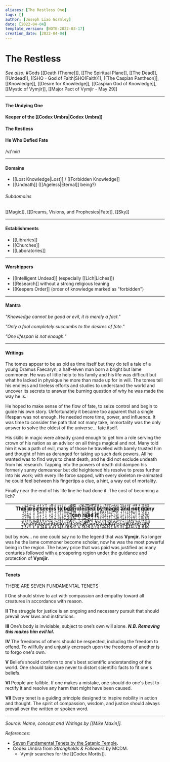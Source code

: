 ```yaml
---
aliases: [The Restless One]
tags: []
author: [Joseph Liao Gormley]
date: [2022-04-04]
template_version: [NOTE-2022-03-17]
creation_date: [2022-04-04]
---
```

# The Restless
*See also:* #Gods [[Death (Theme)]], [[The Spiritual Plane]], [[The Dead]], [[Undead]], [[SHO - God of Faith|SHO(Faith)]], [[The Caspian Pantheon]], [[Knowledge]], [[Desire for Knowledge]], [[Caspian God of Knowledge]], [[Mystic of Vymjir]], [[Major Pact of Vymjir - May 29]]
___
#### The Undying One
#### Keeper of the [[Codex Umbra|Codex Umbra]]
#### The Restless
#### He Who Defied Fate
/vɪ'mir/
___
#### Domains
- [[Lost Knowledge|Lost]] / [[Forbidden Knowledge]]
- [[Undeath]] ([[Ageless|Eternal]] being?)

###### Subdomains
[[Magic]], [[Dreams, Visions, and Prophesies|Fate]], [[Sky]]

___
#### Establishments
- [[Libraries]]
- [[Churches]]
- [[Laboratories]]

___
#### Worshippers
- [[Intelligent Undead]] (especially [[Lich|Liches]])
- [[Research]] without a strong religious leaning
- [[Keepers Order]] (order of knowledge marked as "forbidden")

___
#### Mantra
*"Knowledge cannot be good or evil, it is merely a fact."*

*"Only a fool completely succumbs to the desires of fate."*

*"One lifespan is not enough."*

___
#### Writings
<!--Many told him it was a path of evil, many of those he travelled with barely trusted him and thought of him as deranged for taking up such dark powers. All he wanted was to find ways to cheat death, and he did not exclude undeath from his research.

Tapping into the powers of death did dampen his formerly sunny demeanour but heightened his resolve to press further into his work; with every life force sapped, with every skeleton re-animated he could feel between his fingertips a clue, a hint, a way out of mortality.

___-->
The tomes appear to be as old as time itself but they do tell a tale of a young Dramus Faecaryn, a half-elven man born a bright but lame commoner. He was of little help to his family and his life was difficult but what he lacked in physique he more than made up for in will. The tomes tell his endless and tireless efforts and studies to understand the world and uncover its secrets to answer the burning question of why he was made the way he is.

He hoped to make sense of the flow of fate, to seize control and begin to guide his own story. Unfortunately it became too apparent that a single lifespan was not enough. He needed more time, power, and influence. It was time to consider the path that not many take, immortality was the only answer to solve the oldest of the universe... fate itself.

His skills in magic were already grand enough to get him a role serving the crown of his nation as an advisor on all things magical and not. Many told him it was a path of evil, many of those he travelled with barely trusted him and thought of him as deranged for taking up such dark powers. All he wanted was to find ways to cheat death, and he did not exclude undeath from his research. Tapping into the powers of death did dampen his formerly sunny demeanour but did heightened his resolve to press further into his work; with every life force sapped, with every skeleton re-animated he could feel between his fingertips a clue, a hint, a way out of mortality.

Finally near the end of his life line he had done it. The cost of becoming a lich? <!--XXXXXXXXXXXXXXXXXXXXXXXXXXXXXXXXXXXXXX-->

|     |                                                                                                                                                                                                                                                                                                                                                                                                                                                                                                                                                                                                                                                                                                                                                                                                                                                                                                                                                                                                                                                                                                                                                                                                                This area seems to be protected by magic and not many can read it                                                                                                                                                                                                                                                                                                                                                                                                                                                                                                                                                                                                                                                                                                                                                                                                                                                                                                                                                                                                                                                                                                                                                                                                                |     |
| --- |:-----------------------------------------------------------------------------------------------------------------------------------------------------------------------------------------------------------------------------------------------------------------------------------------------------------------------------------------------------------------------------------------------------------------------------------------------------------------------------------------------------------------------------------------------------------------------------------------------------------------------------------------------------------------------------------------------------------------------------------------------------------------------------------------------------------------------------------------------------------------------------------------------------------------------------------------------------------------------------------------------------------------------------------------------------------------------------------------------------------------------------------------------------------------------------------------------------------------------------------------------------------------------------------------------------------------------------------------------------------------------------------------------------------------------------------------------------------------------------------------------------------------------------------------------------------------------------------------------------------------------------------------------------------------------------------------------------------------------------------------------------------------------------------------------------------------------------------------------------------------------------------------------------------------------------------------------------------------------------------------------------------------------------------------------------------------------------------------------------------------------------------------------------------------------------------------------------------------------------------------------------------------------------------------------------------------------------------------------------------------------------------------------------------------------------------------------------------------------------------------------:| --- |
|     |                                                                                                                                                                                                             ⅃̴̨̨̛̪͇̘̟̤͉̮̥͎͔͙͎͓̂͂̀̽̌̍͂̉̽̂̑̅̕͘͜͝͝o̵̡̢̡̧͎̹̩̟͖͈̖̤̲̼̟͍̓̓̋́̿̍̈́͌̅̐̒́̈́̒͘̕͜ɿ̴̢̘̬̘͇̱͙͍͇̻̞͇̣̲͉͖͑̓͐̿̅̉̽̔͒͂̍̓̒̄̆̒͊͜ͅǝ̵̢̛̛͎̦̰̩̝̱͉̜̪̰̣̟̭͖̾̊̅͌̏̉̐͗͒̃̎̑̌̕͘͠m̸̨̢̝̫̞̙̮͉͉͙̭̼̞͈̪̖̦͌̆̒̎̓͒͒̔͌́̿͛́͗͊̕̚ ̵̢̢̹̺̫̮̥͇͎̱͖̲͙̻̿́̆̃̋̇̍́̉́̇̕̚͘͜͜͠͠i̶̧̧̼͕̘̙̮̗̰͎͔̟̲̬̻̓̃̒̓̇͗̾̏́͗̌̏̃̉̑̄̕͜q̵̛̗͇͙̜̬̜̤͇̩̮͖͈͉̤̣̯̓͛̽̽͒͐̿͗̈́͋̔̾̾̍̂́͝ͅƨ̸̨̼̝͓̖̹͙̟͇̖̱̜͕͙̉͂̋̓̇̔̔̑͊̎̀͐̀̽͆́͠ͅͅυ̶̫͇̭̪̠͍̗̥̫͖̩̞̜̹͈̖̅̐̈́͋͗̍̒̈́́̓͗̌͂̚̚̚͝m̸̡̫͈̰̼̜̩̺̗̯͎̼̩̪̲͍͐̄͆̈́̀̎̒̿̄̂̄͑̒̚̕̕͠ ̶̡̬̰͉̰̼̼̣͔̝͖̙͙̝̻̮̏̾͑̊͊́̈́̒̓̈́̌̿̈͆͊͜͠ͅb̸̨̡̛̩͕̥̯͈͖̜̱̝̳̹̺̰̙̳̩͂̍̅̈́̃͑͋̇̔̀̀͌̇͗͌͝͝ó̴̢̡͓͙̮͕̮̜̱̜̺̟̙̥̰́̓͑̇̾́̂̔̉̆̌̊̀̉͘͝ͅͅͅl̴̨̛̰̮̮̟̣̜̗̟̻̦̼̪̰̮̭̀͛̊͂̈̈́̽̅̒̌̾́̃̓͑̚͠o̶̡̨̠̜̫̰̹̙̳̞̹͚̜̯̻̊͗̒͊͛͗̈́͗̾̋̄̔́̌͛͜͝͝͝ͅͅɿ̴̧̳̩͈̳͈̼̻̹͕̠͕̠̯̰̘̈́̀͒̿̐͛͌̀̐͑͗̒̿̋͜͝͝ͅ ̸̢̘̮̗͈̯͙̹̤̣̣̤̲̻͖̙̽͛͆̾́̓̊̎͛́͆͘͝͝͠͠ͅƨ̴̧̛̛̠͈̳̣̻͔͍̖̣͉̞͓̮̻̺̀̑̏͛̀͂́̈̈́͋͠͝͝ͅi̴̡̦̠͖̺͓̭͈̩̪̤͇̫̱̝̙͙̝͂͒̄̀͐͒̅͂̿͌͒̌̐̎̅̚̚Ɉ̴̨̨͈̯̹͕͇̙̮̰̳̞̠̯͂̏̄̑̊̉͋͐̇̀̒̌́̓͑͜͝ͅ ̵̡̢̯̯̭͍̟̰̱̹͕͔̺͕̬͓̆͗̈́̒̋͐́̀̃̀̆̋͊̄́̀̒͠ɒ̴̡̨̢̮̠̻̫̤̳̗̲̰̪̘̰͎͇͙̇̀̂͌̿̓̊͌̈́̂͋̑̐͂̕͘m̴̨͚̘͚̪͈̙̲̩̲̹̟̻̳͇̪̤̆͗̎̾̽͗̏̀́̉̽̆͐̚͘͜͝͝ǝ̸̨̡̨̤͖̟̗͍̲̠̺͚͕͔̏͛͌̂̓͗̅͐̾̂͂̍͊͊͘͘͜ͅɈ̸̢̛̭̺̯̜͚̘̜͈̠͈̮̹̪͊̿́̅͐́̈́̏̓͛͋́̕̚͝ͅͅ,̸̧̨̧̛̗̲̱͉̯̪̮̺̞̩̲͈̥̹͂́͒̿͋̿͐̔̈́̋̎̋́̀́͊͝ͅ ̶̢̧̰̼̬̗͕̲̲̜͚͚̪̭̮͚̊͒̔̈́̔͋͒͐̂̐͑̅́̄̒̚͝ɔ̷̢̡̘̭͈̟͙̝̙̳̣̰͓̦̭̒͆͆͛͒̀̍̀̈́̂͂͋̚͠͝͠ͅo̵̫̲̺̭̱͍̰̝̙̯̘̻͙͕̟̳͑̎̆͗̒͌̽̑͑͑́͂͂͛͝͝ͅn̵̛̛̛̲̘̦̭̯̤͓͍͖̘̥̩̰͚̺̉͗͊͐͒̈̇͂̐̎̀͗͋̚͜͠ƨ̴̛̥̱̘͙̩̲̪̼̘̱̺̲̜̙̊̀̀́̌͂͒͌̈͒̉̂̑͛̑̕͝ͅͅͅǝ̶̧̡̛̦̯̤̜͚̺͍̥̝̙̮̺̀̓̈̊̋̈́̏͊̎̔̏̅̆͑͒͂͘͜ɔ̵̨̲͇͙̯̥͕̭͈̟͖̼̘̬̀̃̀͑̋͋̌͆̄̌̋͐̾̇̚͘ͅɈ̶̳̜̝̱̤̗̗̳͙̺̜̗̠̠̻̮̊̈́̿̊̍̓͗͐̎͆̈́͊̉͑͆̍ǝ̷̢̛̥̘͉͚̰͎̪̭̼͕͚͇̻̈́̈́̎̒̂͛̉̊̍̍̃̎͂͘͜͠͠Ɉ̶̛̛͎̼̜͕̮̲̜̳̩̰͉̦̖̼̳̻̮͆̈́̊͊́̿́̃̑̆͛͒͘̕ῦ̶̨̦̰͓̣̼̪̫̣̫̣͎̹̱̝̜̓̒̇̀̅̀̒̈́͗̍̔͘̕͝ɿ̸̡̢̧̡̧̭̗̣̱̪̦̣̠̠̣̟͋͐̈́͒͗̀̿̑̾̏̀̓͆̔̂͘͘͝ͅͅ ̷̡̢̧̡̧̧̙̬͉̯̪̬͍̭̲̩͙̆̽͐̏͒͒̈̉͆̂̔̈́͒̈́͜͠͠ɒ̷̢̧͉̘͎̫͙̰̱͙̬͖͍͓̻̺͉̔̊̿̌̾̏̀̈́̓͆̐̾͊̽̑̒̚ͅb̵̝̝̣̝͙͚͙̝̗̣̘̱̗̘̦͚̩̑̈́͂͋̀͗̐̉͊̿̍͆̋͝͝͝͠i̵̢̨̧̗̮̮͚̲͈̳͔̣͎͙̼̭͂̅̋́̀̆̓͗͐̈́̓̑̆̀͂͝͠q̸̬̪̼̠̖͍͇̳̱̹̻͖̙̝͇̦̂̈́̽̽̾̈́̄̍̈́̈́̏̆̉̑̕͘͘i̸͎̳̦͚̝̟͇͕̯̞̖͖̹̪̯̥͛̃̀͂̌̓͒̓́͒̈́̊́͘̕͝ƨ̶̢̢̛͙͉̣̰̬̮̤̪̬̯̬͈̬͍͍̘̓̽͛̌̒̂̒͒̊̏̉͐̽̎͝͠ɔ̵̧̛̛̛͖̪͈̮̬̥̱̥͉͔̳̮̰͚̆͆͊̀̏̉̀̒͂͊̐͊̕͜ͅi̷̦̠͍͍͖͍̻̺̭̙̣̱͚̘̪̲̘̓̈́͂̌́̿̆̔̑͂͑͆͝͝͝ͅņ̸̡̨̢͓̣̠̦̤̣͕͕͉̞͔͕̬͙̀̿́̈̆͂̾̌̓͒̊̋́͊̚͠͠͠ϱ̴͈̲̞̟̲͓̻͇̜͙̭͚̬͎͇̠͒̓́̈̓͋̆̇͌̃̊̅̓̾̾̕ ̴̢̧̖̮̱͓̫̯͕̞̠͕͎̪͛̿͊̄͆̒̈͑̀́̔͑̾͋̃͘͜ͅǝ̷̢̢̧̛̟͉̻̙̲̠̮͍͙̼̗͍͉̎̓͗̈́̔͐̏̔̊̔̀̄͗̄͝l̷̢̢̢̬̦̭̼̜̻͇̼̬̗̺̝̳̺̪̊̇͒̆̃̒͂̒͒̈́͊͋̀́̅̏͝ĭ̸̤̮̜̝̹̙͎̺̫̹͉̫͇͔͐͋̈́͊̌̔̓̾͒̓́̆̾̒̐͜͝͠ͅɈ̸̨̡̦̜̱̝͓̺̭̜̜̹͔̥̠̞̩́́̒͐̃͆͗́̓́͌͋̊͋̅̿̚ͅ                                                                                                                                                                                                             |     |

<!--(This area seems to be protected by magic and not many can read it), -->
but by now… no one could say no to the legend that was **Vymjir**. No longer was he the lame commoner become scholar, now he was the most powerful being in the region. The heavy price that was paid was justified as many centuries followed with a prospering region under the guidance and protection of **Vymjir**.

___
#### Tenets
THERE ARE SEVEN FUNDAMENTAL TENETS

**I**
	One should strive to act with compassion and empathy toward all creatures in accordance with reason.

**II**
	The struggle for justice is an ongoing and necessary pursuit that should prevail over laws and institutions.

**III**
	One’s body is inviolable, subject to one’s own will alone. ***N.B. Removing this makes him  evil lol.***

**IV**
    The freedoms of others should be respected, including the freedom to offend. To willfully and unjustly encroach upon the freedoms of another is to forgo one's own.

**V**
    Beliefs should conform to one's best scientific understanding of the world. One should take care never to distort scientific facts to fit one's beliefs.

**VI**
    People are fallible. If one makes a mistake, one should do one's best to rectify it and resolve any harm that might have been caused.

**VII**
    Every tenet is a guiding principle designed to inspire nobility in action and thought. The spirit of compassion, wisdom, and justice should always prevail over the written or spoken word.

___
*Source: Name, concept and Writings by [[Mike Maxin]].*

*References:*
- [Seven Fundamental Tenets by the Satanic Temple](https://thesatanictemple.com/pages/about-us).
- Codex Umbra from *Strongholds & Followers* by MCDM.
	- Vymjir searches for the [[Codex Mortis]].


<!--
|     | ƨ̵̢̢̛̣̱͙̟̠̳̙͙̩̗̗̮̰̪̾̆̐̉͑͊̈́̋̈́̓̏̓̏͘̕͝͝ǝ̷̢̡̧̻̥̱̹̰̬̦̘͓̖̰̤͚͍͐̉̃̾͐̽͑̍̇̌͒̽͊̚͘͘͝b̴̧͚̟̘̖͖̝̦͈̩̣̙͍͈̗͈̋́͑̔͗̄̈́̈́̓͐̓̆́́̀́͝ ̵̨̢̗̜̜̻̲̳̭̼̣͙͎͎͎̟́̈̑̀̓͒̎̉̄͋͐̾̍̓̔̈́͝ḅ̴̡̧̛̪̱̬͕̹̟̟̖̥͚͔̤̭͂̋͂͊͛̀̇̐̇̈́͊͒̚̚͝͝ȍ̵̧̧̻̯̪͇̥̗̲̥͔̩̮̞̳̪̙̃̋͗̃͒̉̌̑̍́͊͋̑͜͝ ̸̨̨̛͕͇̪̥̖̭̲̝̹̳͈̞̖̟̺̄͛̌̃̓̏̂̏̓̏͛͂͌̈̏̑͠ǝ̵̢̛̥͓̱̗͕͚̥̟̱̮̪̖̳̲̐͛̄̾̆̍̃̔̈̓̄͐̊͘̚͜͜͝ͅi̸̡̧͖̳͖͈͈͕͇̗̗̲̠̠̟̟͎̬̅́̑͒̓̌̈̊͂̏̆̏͗̚͘͠͝ῠ̸̡̨̛͍͎̘̹̮̰̮̹̝͍̖͓̆͊̈́̈̀͛͆̐͛́͛̊͒̍̀̆͜ͅƨ̷̛̺͉͉͎̩̻̭̺̜͍̥͍͇̞̙͑̈̀̔̏̓̇͆͒̄̀͌̓̕̕͜͠ͅͅm̶̡̱̮̞̲͇̘͕͙̰̤̖̬̼̠͖̃͌̾̽͒̾̆̋̀̀̒̋͐̑̄̐̕͝ǫ̷̡̰͕͎͓͖͈̜̰̹̻̝̗̣̦͑̔͛̄͆͒̀̍́́̿̊́͂̀̂͜b̴̢̛̭͔̯̜͚̪̞̹̝̟̯̳͈͈̮̳͋̈́̑̔̌́̀̌̈́͊̓̀̕̕͠ ̴̡̨̛̹̹͖̳͉̺̹͎̬̞͉̩͈̭̗͙̄̌̍́̓́̀͋͗̒̉͌͊͗̚̕Ɉ̵̛̥͚̖̫̖͈̘͎̘͇͓̼̳͓̑̍̃̾̄͑̈̊̆͛̆͊͑̏̅̉͘͜ͅͅǝ̵̨̨̢̛͙̗̙̦̫̖͓̱̘̫̙̳͈̺͙̒̈́̎̄̄͋̏̀̅͋̓̔̌͘͠m̵̧̧̛̛̝͉͉̣̙̖̦̺̱͔̘̞̼͈̈́̂͒͑̏͛̇͊͂̀̑́̎̅͋͠ͅq̸̧̧̢̨͈͙̻̜̰̭͍̲̳͍̦̹͕́̃̋̒̒̅̄͒̂̾̅̂͆͘̚͠ò̶̧̡͎͔̙̙͎̼̖̟̘̫̖̭̩̍̎̊́̋̾͊̔͐̌͊̐͗̅͘͝ͅɿ̴̢̡̛̛̫̳̬͕̝͖̜̞͚̹̜͔͈̖͐̐̌͆̔̋̉͛̊̃̾̋͆̅̈́͜ͅ ̶̨̲͉̙͎̬̱͕̮̰̞̜̞͎̹̀̓̎͌̀͊͛͂͂͂̈̈̈͋̎̓͜ͅͅī̷̧̧̖͔͇̰̠͇̥̦̙̳̙̳̉́̆̒̾̊̐̐́̇̍͘̕̚͝͠ͅņ̶̨̨͙̬͔͈͙̺̞̺̠̱̟̙̟͗́̓̈́͌̏̀͌̈́̉͂͒̄̃͘̚͠ɔ̶̨̟̬͎̺̖̹͔̟͕̠͙̹͈͍̖̯̎̈̊̀̐̌̔̒͐̂́̂̀̍̈́́͆̚ͅi̸̱̻̭̤̳̪̪̪͖̞͚͕͍̫̠͖̯͋̔̿̊̓̈́̓̑͆͛͑̅̀͘͘̚͠ͅb̴̨̡̟̗̮̠̲̼̳͈̤͕̣͕͈̑́́̈̏͛̄̈́͋̽͛͆̆́̏̋͜i̷̧̡̛͎̙̱̟̫̗͚̥̖̥͈͚̖̼̫̽͂̽̐̔̌̃̀̂́̀̈́͠͝͠ͅb̷̡͎̖̗͓̟͍͍̮͖̖̭̘̥͍̻́͆̎͊͊͌̇͛̽̄̾͐͊̇͗̐͘͝ϋ̷̡̖̦̗̰̯̻̘̪̪͎̖͈̗̺̥̈́̾͂̍̀̈́̍͒̈́̽̾̄̈́̚͝n̶̛̛̦̱͕̥̻̻̩͈̖̜̞̰̗̝̭̲̪͍̓̓̈́̆̔̄͌̒̈́̍̾̂̕̚͘͝Ɉ̷̨̨̲̞̫̘͍̳̺̲̠̦̻̱̱̙̠͗͊̽̓̒̋͒̋͛̐̋̍̇̇̇̕͘ ̷̛̯̠̼̺̰͉̯̱̰̖͓͚͙̭̗̰͙̀̍͋̈́̐̈́̒̇̐̓̚͝͝͝υ̸̨̨͚̯̟̝̬̰̞͎̠͉̯͈̪̼̲̎̏̋̎͂́̂͌̅̐̊̌̕͜͝͠͝Ɉ̷̢̰̟̭̘̻̦̘̙̹͙͙̩̩̭̰͒̄̏̿́̀͋̄͑̈̌͌̇̉͘̚̕͘͜͜ ̶̨̢͚̪͍͍̫̟̰̣̣̬̮̮͉͕̅̋̓̌́̈͛̈́̓͂̆͆̇̾͑͘͘͜ļ̵̡̡̗̞̞̥̮͉̼̻̼̙̲͚͓͔͉̄̉͒̂̋͛̌̔̎̅͋͗̒̈́͂̈́́̚ɒ̷̧̧̠̖̙͓̪̟͙͉̪͚͖̄̋̊̓̓͌̿̀̽̿̈̋̔̆͘͜͜ͅd̸̢̢̯̳̤̖̤̠̗͎͚͕̭̭͎̈́̈́̿̌̋̄́̂́̒̅̎̓͛͗͆͜͝ͅő̵͚̲͇͔̖̯͖̗̪͕̪̬̯̭̜̙́̈́̓̾͌̍̄̋͂͐͊́̃́̂̓͠ͅͅɿ̶̛̛̻̭͚̰͖̪̭̯̱̝͉̬̯͉̰͓͑́̂͐͗́͛͒̈́̌̑̅͛̐͠͝ǝ̸̡̛̮̼̲̩̻̜͎̼̳̖͚̰̞̩̆́͊̏̑̈́̎̾̊̒̒̒͗͂̕͘͜ ̸̧̢̲͎̬̱͔̞̦̯̟͖̣̭̻̳͙̈́̐̈̓͑́̒̽͂͂̑̍̚̕͜͠͝͝ǝ̵̠͙̺̪̲̟̺̮̲̥̠̣͕̗̦̖͚̿̈́̿̏̂̐͒͆͛̈́͐͗͑͛̊̅̋̕Ɉ̵̰̬͔̜͓͓̼̼̝͉̳͍͉͙̬̰̞̍̂͆͒̄͛͂͒̍͌͌̊̋͆͘͠ ̴̡̛̛͉̘̝̟͓̫͔͕̜̱͇̃̓͋̒͐̃̽́̿̀̇̈́̒̈́̎͜͜͝ͅb̷͖̰̗̝̗͍̞̜͓͓̘̫̲̣̖͙͚͈̔̋̀̓̆̒̅̎̈́̀̓͆̏̋̚͘ờ̷̠̭̱̮̩̭͖̦͈̦̙̫̫̱̟̘͎͑̾͗̏̈́͊̊̃̋̄̓͛̀̀ͅl̸̡̡͓̯̘͓̣̥͕̙͕̩̤̣̯̹̈́͋̽͑͗̽͒̎̈́͂̑̿̌̽̓͘͠ͅǫ̸̨̡̨̥̼̹̥̗̫̥̙̝̪̦͙̻̋͂̃̄̑̄̆̅͆̓̔͌̚͠͝ͅɿ̸̢̧͕̬̟̮͓̳̹̙̜̩͕̝͉͔͎̓̋͐̇̽̈́͐͑͊̃̔̋̿̌͛̑̚͝ͅǝ̸͇̰̬͓̲͈̻̳̲̦̗̯͕̱͔̗͍̐̈́̂̂̿́̆̀͗̽̆̔͘͝͝͝ ̵̡̨̧̱̮̩̻̞̖̞͕̪̣̪̖̦͂̐͐̔̇͐̉̋̿̀̿̈́̀̈́͘̕̚̕͜m̶̨̡̥̬̥̫̻̯͓̭̖̰̲͚̝̝̾̉̐̓͋̔͋̍͒͌̒̍͒́̀̕͘͝ͅɒ̵̙͔̜̘͕̮̣̰̟̮̳͉̱͍͎͎͒̈̌̔̂̆̍́́͊̓͑̈́̕͘ϱ̴̡̧̧̢̛̲͕̤͍̭͉̫̰̫̼͚̰͍̓͆̔̋̍́̿̀͆͗̓̀̽̊̄͝n̸̡̢̛̛͎̮̥̟͎̭̦͔͙̘͇̹̟͑̂̒̿̐́̐̈́͋̉͂̇͌̍͝ͅɒ̴̧̡̩̟̮̠̙͈͖̞͙͙̬̣̜̹̈́̈̄͆̑͌̌̓̌̓̄͋̇͌͘͝ ̷̨̛̖̼̟̞̗͖̳̤̠̝̯̺͕̥̼͑̿̌̔̅̓̄́͐́̐̊̓̒̚ɒ̶̢̨̛͍͚͎̩̪̻̗̬̥̩̜̰̟̫͗̑͒̌̎̃͒̒͗̎̇͌̏̕͠ľ̵̨̧͕̻̗̻̹̼̞̞͙͓̠̲̹̥͛͐̇͂͛̽͐̆̀̈́̊̚͘̚̕͝͠ͅį̷̨̢̛̹̩̮̗͓̞̤͚̺͕̝̠͓͍̎̿͐͑̑̂͗͊́̋̅͊̐̚̚p̸̢̛̞̺̣̣̲͎̭͔̰͖̮̝͈͚̦͈̫̀̐̌̉͊͋́̎̌̓̃͆̈́̚̚ὺ̶̨̡̛̬͓͓̰̘̯͍̻̭͕̮̈́͒̑͌͂̐͛͛̎̍̒̈̚ͅͅɒ̷̡̛͖̜̤͎̘̺̘̹̥̥̭̤͓̣͒͒͐̑̈́́́͆͑̾͆̆͘̕͠ͅ.̸̢̨͎̭͈̦̤̻̲̬̟̤͕̠̳̑̓̆̓̋̍̈́̑̽̋̓̊̽̈́̎̚͜ͅ |     |
|     |                                                                                                                                                                                                                                                                                                                                                                             H̵̨̧̛̛̘̠̗͎̲͕̜̠̦̲͚̱̟̦͉̎̏̽̇͗̇́̂̍̇̀͐̌͝ͅɒ̶̣͉͈͔̼͕̭͕̣̩͇͓̖̬̠͇̠̄̌̎̓͒̾̀͊͊͋̑͑͗̆͘̕͜͠͠d̸̫̭̳͔̘̗̝̥̫͈̱̥͚̞͉̞̀̓̃̊̓̃̔̔̋̊̓͌͗̀̃̓͆̅ͅͅḯ̴͔̭̤͖̮̗͔̫̭̯͈̪̯̳͚͈̙͒͛̽̈́̈́̃̌͌̒͛̆͠͠͝͝Ɉ̶̨͇̦͓͙̮̜̺̗̙͚͓̱̭̟̼͑͂̈́͌̈̐̂̔̊̾̏̏̾͋͂͘͜͝ɒ̷̨̡̢̢̛̠̘̼̠̻̺̳̼̥̗̮̂́̉̈́̓͋̎̃͆̃̀̔̀̌͌͜n̸̢̢̢̬̣͈̺̖̲̜̱̭̼̳̹͚̲͙͌̃͂̐̅̆̀̑́̈́̑̿͊͆͘̕Ɉ̸̧̨̧͍̜̤̯̱̙͍͍̙̘͓͙͚̼̏̾̃͑̈͒̆̾̀̌͌̏̆͘̚͠ͅ ̵̢̢̢̨̟͚͎̥̥̪̹̮̟̰͕̰̽̄̐̔̈̿̎̉̽̀̈͊̈́̔͠͠ͅm̴̡̢̧̨̛͎̣̰͓̗̩͇̟̮̼͕̰͖̒́̀̀̂̄̄̏͆̈́̉͘̚͘͝͠o̷̧̡͔͍̫̟̖̮̼͓͈̥̼͚͉̪̝̎͐̆͋̾̽̄̃̓̋͛̒̿̃̆͂͜ɿ̵̢͇̪̟̳̩̗̜̞̦̳̜̼͚̋̏̐͑̈́͂͌͌̈́͗̉̀̉͘͠͠ͅͅd̸̡̛͔͚̠͈͎̲̹̞̲̺̭͎̟̜̥͎̈͋̆͌͊̈́̿̍͌̏͆̌̐͒͘͜͠͝i̸̢̡̨̡̡̢͓̗̱̯͉̥̦̤͎̖͋͒́̆̐͗̆͌̌̑̎̈́̇͊̅̕͝͝ͅ ̶̧̛̼͙̥̲̞͓̪̟̼̗͎̜̺̜̣̰̈́̇̆͒̃̋̈͛̂͛̏͂͆̓̎͝͝Ɉ̶̨̡̲̮̩̱̠̤͎̤̬̯͇̣͇̰̩̱̅͌͆͊̏͛͊̇͗͌̑̊͂͘͝͝͝ɿ̵̡̨̧̢̧̠͖̮̝͕̮̹̬̖͚̟͔̗̈̈́̾͂̇͋͐͌̂̾́̿̑̍̋̽͋̍i̵̧̦̲̱͔̱̹̩͓̩̻̯̬̭̮͂̋̐͗͐̓͑̃͑̐̀̊̕͘͝͠͠ͅƨ̷̢̨̬̯͈̦̘̬̯̰̗̦̠̯̰̝̔̓̊̈̂́͛̌̆̀͌̄̽͊̊͘͝͝Ɉ̸̢̨̙̰̖̞͙͔̮̹̼̭̳̭̞͇̅̃̌̇͒̋̂̔̈͗͐̌̃̐͘̚͜͜͠i̸̧̼̣̟̹̝̠̟͕̠̠͎̺͕͗̆̐͐̈́̉́̋̈͒̇͌̉͗̔̚͘ͅp̵̨̛͙̳̗̖͙͈̘͈͕͎̬͇͙̼̬̃͗͐̅̒͌̇̂̅̂̏͌͑̈̅͝͝ͅυ̶̨̨̗̣̖̲͓͇̜̥̝̹̞̞͓͇̌̈́̽̈̆̀̿͌̽̂̑̀̓͑̉̚͘ǝ̵̡̢̛̝̳̠̬̜̺̺̻͈̬̬̖͙̯͓́̍̎̀̒̐̑͊̐̀́̈̇̓͜͠͝ ̸̢̡̧̛͉̣̣̘̗͉͎̠̼̗̤̘͚̒̒͑́̆̈́̐͌̎̇̓̍̚̚͠͠ƨ̴̨̛̱̺͎͇͍̥̲̱͎͉͚̘̱̙̈͋̾̂̽͐̎̀͐̃̿͊͐̚͝͠ͅǝ̶̛̯̲̰̮̹̝̦̦͙̭̱̳̹͊͌̈́̽̇͋͑̽̐̍̀̿̋̿̚͜͜ͅn̸̡̡̛̟̹̤̭͔̜͔̭͙̪̙̻̼̈̄̆͊̒̀͗̐̊̏͒̄̀̐͑͜ǝ̵̧̖̳̰̠̬͔͔̱̝̯͓͎̝͎͓͓̓͗̌̈̀̓̑̔̿͆͗̾̿̑̈́͘ɔ̸̨̨̩̙͙̟̻̞͈̟̠̠̳͙̫̾̌͑̽̿̔̉̓̅̈́̐́͒̈́̂͘͠͝ͅɈ̵̧̛͉̖͕̬͙̠̝̙̥͉̖̙̙̩͚̀́̐̏́͛̍̍̉̈́̉̿͂͘̚̚͜υ̷̡̨̜̺͇͈͉̠̦̱̦̗̱̱͕͎͒́͐̍͌͑́̿̊́̓̉̉̂̃͋͘͜͜ƨ̷̨̛̯̱̬͖̠̠͎͓̖̪̠̗̫̘̐̃̓͌̅̅̑̿̉́̐̆͘͜͠ͅ ̸͇̩̩͙̠̭̳͎̗͉̯̤̖̻̲͋͗̃̿͌͌̈́̏̀̇̆͂͒͐͛̂͌͠ͅǝ̴̛̬̦͖̺̱̤̼͉̘̩͖̲̦͓̮̒͌͐̇̆̇̑̅̾̔̏̅͑̒̏Ɉ̴̧̢̛̱͔̪̻͕̮̫̫̥͙͓̬̣̈̋̈́̒̎̾͒͛̈̏̅̎͠͝ ̵̛̣̦̙̟̜̤̮̬͙̝̱̲̙͉͙̹̑͒̒̏̈́͛͗̋̄̈́͛̈̈́̏̈́̽͘ņ̸̛̩̯͔͇̻͍͇͇̟̫̥̰̞̐̃̍̄̄̓͐̄͋̀̊́̅͌̚͝͠ͅͅǝ̸̫̻̰̫͇̯̝̭̳͕̱͓͇̖̫̦̐̓͊̅͛̂͌̔͋̈́̅̾͆͂̚͠͝͝ͅɈ̵̧̛̺̰̦̻̻͔̤͚͓̱̺͚͙͇̇̒̃͒̃͐͑̊̆͆͐̊̆͝͝ͅὐ̵̧̪̲̠̲̖͚̬͇̜̤̤̠̱̜͙̈̿͗̇͋̓̎̋̂͗͊́̚̚ƨ̸̧̡̢̲̫̤̱̭͓͚̘̖̟̞̪̣͑͊͌͌͛̇͆̑̒͐̒̕͜͝͝͝͠ ̶͔̤͎̣͍͍̖̩̝͈̠͈̪̖̼̠̉̓̒̽̍͌̓͂͆̄̒̓̅̚͠͝͝ǝ̵̨̢̢̡̖͕͇̺̬͉̺͖̳̦͎̽̆̅́͑̓̀͑̈́̆̈́̒͐̽̎̋̚͜Ɉ̴̨̠͖̝̣̮̩͈̥̟̱͈̘̤̰̱͛̀̔͆͆͂̂̈́̋̂̇̀̂̋͗͜͜͝͠.̵̧̛̪̲̥͔͎̣͙̞̯̥̖̬͕̙̦̠̑̈́̃͆̔͒̀̆͊̒̈́͌̀̃̾͘ͅ                                                                                                                                                                                                                                                                                                                                                                              |     |

-->

